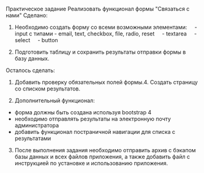Практическое задание
Реализовать функционал формы "Cвязаться с нами"
Сделано:
1. Необходимо создать форму со всеми возможными элементами:
    - input с типами - email, text, checkbox, file, radio, reset
    - textarea
    - select
    - button

2. Подготовить таблицу и сохранить результаты отправки формы в базу данных.

Осталось сделать:
1. Добавить проверку обязательных полей формы.4. Создать страницу со списком результатов.

2. Дополнительный функционал:
- форма должны быть создана используя bootstrap 4
- необходимо отправлять результаты на электронную почту администратора
- добавить функционал постраничной навигации для списка с результатами

3. После выполнения задания необходимо отправить архив с бэкапом базы данных и всех файлов приложения, а также добавить файл с инструкцией по установке и использованию приложения.
